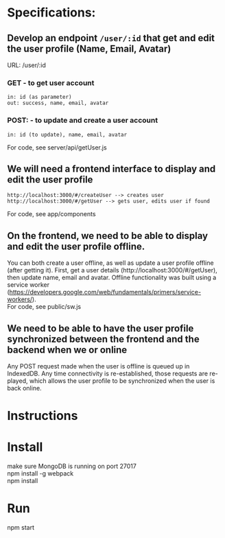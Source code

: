 

# Specifications:
## Develop an endpoint `/user/:id` that get and edit the user profile (Name, Email, Avatar) 

URL: /user/:id 
### GET  - to get user account
	in: id (as parameter)
	out: success, name, email, avatar  
### POST: - to update and create a user account 
	in: id (to update), name, email, avatar  
For code, see server/api/getUser.js

## We will need a frontend interface to display and edit the user profile
	http://localhost:3000/#/createUser --> creates user  
	http://localhost:3000/#/getUser --> gets user, edits user if found  
For code, see app/components

## On the frontend, we need to be able to display and edit the user profile offline.
You can both create a user offline, as well as update a user profile offline (after getting it). First, get a user details (http://localhost:3000/#/getUser), then update name, email and avatar. Offline functionality was built using a service worker (https://developers.google.com/web/fundamentals/primers/service-workers/).  
For code, see public/sw.js  

## We need to be able to have the user profile synchronized between the frontend and the backend when we or online
Any POST request made when the user is offline is queued up in IndexedDB. Any time connectivity is re-established, those requests are re-played, which allows the user profile to be synchronized when the user is back online.  


# Instructions
Install
=======
make sure MongoDB is running on port 27017  
npm install -g webpack  
npm install  

Run
====
npm start

